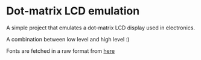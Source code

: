 # Dot-matrix LCD emulation

A simple project that emulates a dot-matrix LCD display used in electronics. 


A combination between low level and high level :)


Fonts are fetched in a raw format from [here](https://github.com/basti79/LCD-fonts)
